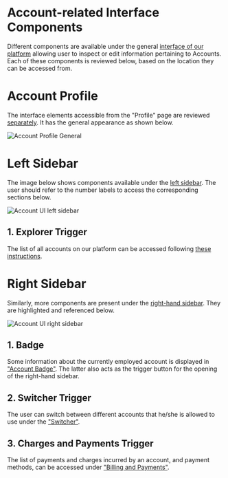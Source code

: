 # Account-related Interface Components

Different components are available under the general [interface of our platform](/ui/universal/ui-overview.md) allowing user to inspect or edit information pertaining to Accounts. Each of these components is reviewed below, based on the location they can be accessed from.

# Account Profile

The interface elements accessible from the "Profile" page are reviewed [separately](profile-page.md). It has the general appearance as shown below.

![Account Profile General](/images/account-profile-general.png "Account Profile General")

# Left Sidebar

The image below shows components available under the [left sidebar](/ui/universal/left-sidebar.md). The user should refer to the number labels to access the corresponding sections below.

![Account UI left sidebar](/images/left-sidebar-accounts.png "Account UI left sidebar")

## 1. Explorer Trigger

The list of all accounts on our platform  can be accessed following [these instructions](explorer.md).

# Right Sidebar

Similarly, more components are present under the [right-hand sidebar](/ui/universal/right-sidebar.md). They are highlighted and referenced below.

![Account UI right sidebar](/images/right-sidebar-accounts.png "Account UI right sidebar")

## 1. Badge

Some information about the currently employed account is displayed in ["Account Badge"](account-badge.md). The latter also acts as the trigger button for the opening of the right-hand sidebar.

## 2. Switcher Trigger

The user can switch between different accounts that he/she is allowed to use under the ["Switcher"](switcher.md). 

## 3. Charges and Payments Trigger

The list of payments and charges incurred by an account, and payment methods, can be accessed under ["Billing and Payments"](charges-payments.md).
